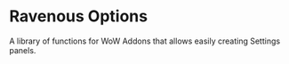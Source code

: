 # Ravenous Options

A library of functions for WoW Addons that allows easily creating Settings panels.
